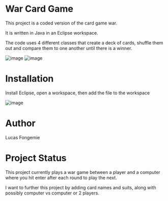 # War Card Game

This project is a coded version of the card game war.

It is written in Java in an Eclipse workspace.

The code uses 4 different classes that create a deck of cards, shuffle them out and compare them to one another until there is a winner. 

![image](https://github.com/user-attachments/assets/1ef3495c-69ff-46a6-9f87-81da21662ca8)
![image](https://github.com/user-attachments/assets/3576350c-150d-47a5-bb11-8aedc5377b34)

# Installation

Install Eclipse, open a workspace, then add the file to the workspace

![image](https://github.com/user-attachments/assets/e721874b-1584-4fc9-9a1f-a628f38d18ea)

# Author

Lucas Fongemie

# Project Status

This project currently plays a war game between a player and a computer where you hit enter after each round to play the next.

I want to further this project by adding card names and suits, along with possibly computer vs computer or 2 players.
